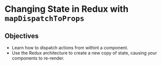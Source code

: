 # Changing State in Redux with `mapDispatchToProps`

## Objectives

* Learn how to dispatch actions from withint a component.
* Use the Redux architecture to create a new copy of state, causing your components to re-render.
